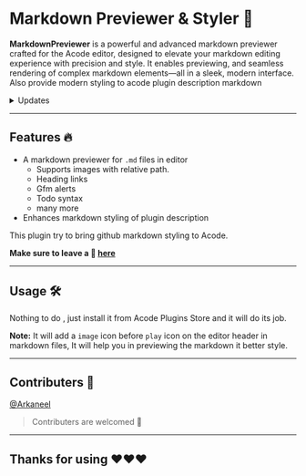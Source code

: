 # Markdown Previewer & Styler 💜

**MarkdownPreviewer** is a powerful and advanced markdown previewer crafted for the Acode editor, designed to elevate your markdown editing experience with precision and style. It enables previewing, and seamless rendering of complex markdown elements—all in a sleek, modern interface. Also provide modern styling to acode plugin description markdown 

<details>
    <summary>Updates</summary>
    <br>
    <details>
        <summary>
            <code><strong>v1.0.4</strong></code>
        </summary>
        <ul>
            <li>Improved styling</li>
            <li>fix: heading links and in document links</li>
            <li>fix: image preview in previewer(supports relative path)</li>
            <li>feat: added support for GitHub alerts</li>
            <li>fix: now previewer page is selectable</li>
        </ul>
    </details>
    <details>
        <summary>
            <code><strong>v1.0.3</strong></code>
        </summary>
        <ul>
            <li>Improved performance</li>
        </ul>
    </details>
    <details>
        <summary>
            <code><strong>v1.0.2</strong></code>
        </summary>
        <ul>
            <li>Fixed <code>ul</code> bug</li>
            <li>Merged pull request: <a href="https://github.com/bajrangCoder/acode-plugin-markdown-styler/pull/1">#1</a></li>
        </ul>
    </details>
    <details>
        <summary>
            <code><strong>v1.0.1</strong></code>
        </summary>
        <ul>
            <li>Added markdown previewer for <code>.md</code> files</li>
        </ul>
    </details>
</details>

---------

Features 🔥
----------
- A markdown previewer for `.md` files in editor
    - Supports images with relative path.
    - Heading links
    - Gfm alerts 
    - Todo syntax
    - many more
- Enhances markdown styling of plugin description 

This plugin try to bring github markdown styling to Acode.

**Make sure to leave a 🌟 [here](https://github.com/bajrangCoder/MarkdownCompiler)**

-------

Usage 🛠️
--------

Nothing to do , just install it from Acode Plugins Store and it will do its job.

**Note:** It will add a `image` icon before `play` icon on the editor header in markdown files, It will help you in previewing the markdown it better style.

--------------------

Contributers 🤝
------------
[@Arkaneel](https://github.com/Arkaneel)


> Contributers are welcomed 🤝

-------------------

## Thanks for using ❤️❤️❤️